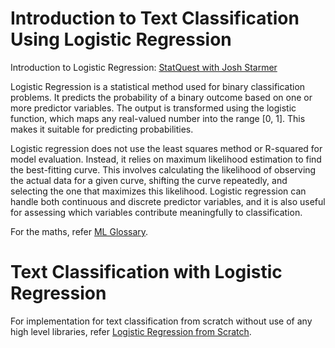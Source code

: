 # Introduction to Text Classification Using Logistic Regression

Introduction to Logistic Regression: [StatQuest with Josh Starmer](https://www.youtube.com/watch?v=yIYKR4sgzI8)

Logistic Regression is a statistical method used for binary classification problems. It predicts the probability of a binary outcome based on one or more predictor variables. The output is transformed using the logistic function, which maps any real-valued number into the range [0, 1]. This makes it suitable for predicting probabilities.

Logistic regression does not use the least squares method or R-squared for model evaluation. Instead, it relies on maximum likelihood estimation to find the best-fitting curve. This involves calculating the likelihood of observing the actual data for a given curve, shifting the curve repeatedly, and selecting the one that maximizes this likelihood. Logistic regression can handle both continuous and discrete predictor variables, and it is also useful for assessing which variables contribute meaningfully to classification.

For the maths, refer [ML Glossary](https://ml-cheatsheet.readthedocs.io/en/latest/logistic_regression.html).

# Text Classification with Logistic Regression

For implementation for text classification from scratch without use of any high level libraries, refer [Logistic Regression from Scratch](https://github.com/YukihoKirihara/Text-Classification-by-a-Logistic-Regression-Model-from-Scratch).